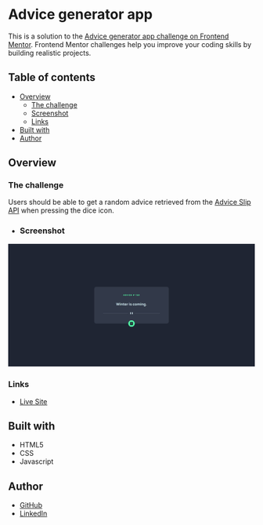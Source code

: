 # Advice generator app

This is a solution to the [Advice generator app challenge on Frontend Mentor](https://www.frontendmentor.io/challenges/advice-generator-app-QdUG-13db). Frontend Mentor challenges help you improve your coding skills by building realistic projects.

## Table of contents

- [Overview](#overview)
  - [The challenge](#the-challenge)
  - [Screenshot](#screenshot)
  - [Links](#links)
- [Built with](#built-with)
- [Author](#author)

## Overview

### The challenge

Users should be able to get a random advice retrieved from the [Advice Slip API](https://api.adviceslip.com) when pressing the dice icon.

- ### Screenshot

![app screenshot](design/app-desktop.jpg)

### Links

- [Live Site](https://chulipinho.github.io/advice-generator/)

## Built with

- HTML5
- CSS
- Javascript

## Author

- [GitHub](github.com/chulipinho)
- [LinkedIn](https://www.linkedin.com/in/fellipe-luz-souza-machado-32aa1122a/)

## 
